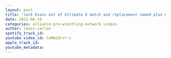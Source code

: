 ```yaml
---
layout: post
title: "Jack Evans out of Ultimate X match and replacement named plus more Slammiversary notes"
date: 2022-06-19
categories: alliance-pro-wrestling-network videos
author: lewis-carlan
spotify_track_id: 
youtube_video_id: CoMm2drvr-c
apple_track_id: 
youtube_metadata: 
---
```

